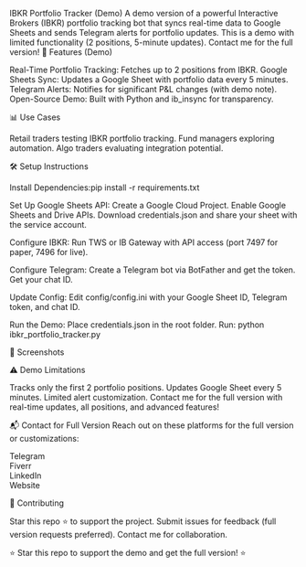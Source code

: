 IBKR Portfolio Tracker (Demo)
A demo version of a powerful Interactive Brokers (IBKR) portfolio tracking bot that syncs real-time data to Google Sheets and sends Telegram alerts for portfolio updates. This is a demo with limited functionality (2 positions, 5-minute updates). Contact me for the full version!
🚀 Features (Demo)

Real-Time Portfolio Tracking: Fetches up to 2 positions from IBKR.
Google Sheets Sync: Updates a Google Sheet with portfolio data every 5 minutes.
Telegram Alerts: Notifies for significant P&L changes (with demo note).
Open-Source Demo: Built with Python and ib_insync for transparency.


📊 Use Cases

Retail traders testing IBKR portfolio tracking.
Fund managers exploring automation.
Algo traders evaluating integration potential.

🛠️ Setup Instructions

Install Dependencies:pip install -r requirements.txt


Set Up Google Sheets API:
Create a Google Cloud Project.
Enable Google Sheets and Drive APIs.
Download credentials.json and share your sheet with the service account.


Configure IBKR:
Run TWS or IB Gateway with API access (port 7497 for paper, 7496 for live).


Configure Telegram:
Create a Telegram bot via BotFather and get the token.
Get your chat ID.


Update Config:
Edit config/config.ini with your Google Sheet ID, Telegram token, and chat ID.


Run the Demo:
Place credentials.json in the root folder.
Run: python ibkr_portfolio_tracker.py



📸 Screenshots

⚠️ Demo Limitations

Tracks only the first 2 portfolio positions.
Updates Google Sheet every 5 minutes.
Limited alert customization.
Contact me for the full version with real-time updates, all positions, and advanced features!

📬 Contact for Full Version
Reach out on these platforms for the full version or customizations:  


Telegram  
Fiverr  
LinkedIn  
Website  

🤝 Contributing

Star this repo ⭐ to support the project.
Submit issues for feedback (full version requests preferred).
Contact me for collaboration.



⭐ Star this repo to support the demo and get the full version! ⭐
